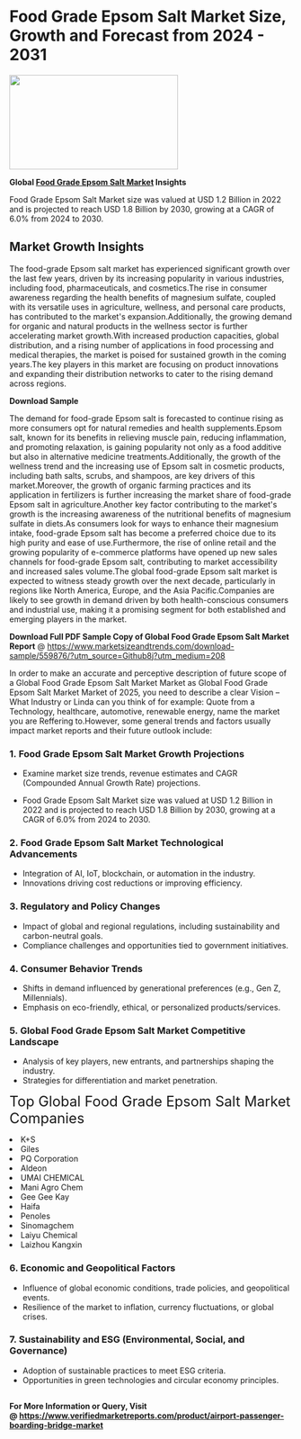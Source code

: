 <H1>Food Grade Epsom Salt Market Size, Growth and Forecast from 2024 - 2031</H1><img class="aligncenter size-medium wp-image-584254" src="https://thirdeyenews.in/wp-content/uploads/2024/09/Global-Market-Research-300x168.jpeg" alt="" width="300" height="168" /><p><strong>Global&nbsp;<a href="https://www.marketsizeandtrends.com/download-sample/559876/?utm_source=Github8j?utm_medium=208">Food Grade Epsom Salt Market</a> Insights</strong></p><p>Food Grade Epsom Salt Market size was valued at USD 1.2 Billion in 2022 and is projected to reach USD 1.8 Billion by 2030, growing at a CAGR of 6.0% from 2024 to 2030.</p><p><h2>Market Growth Insights</h2> <p>The food-grade Epsom salt market has experienced significant growth over the last few years, driven by its increasing popularity in various industries, including food, pharmaceuticals, and cosmetics.The rise in consumer awareness regarding the health benefits of magnesium sulfate, coupled with its versatile uses in agriculture, wellness, and personal care products, has contributed to the market's expansion.Additionally, the growing demand for organic and natural products in the wellness sector is further accelerating market growth.With increased production capacities, global distribution, and a rising number of applications in food processing and medical therapies, the market is poised for sustained growth in the coming years.The key players in this market are focusing on product innovations and expanding their distribution networks to cater to the rising demand across regions.</p> <p><strong>Download Sample</strong></p> <p>The demand for food-grade Epsom salt is forecasted to continue rising as more consumers opt for natural remedies and health supplements.Epsom salt, known for its benefits in relieving muscle pain, reducing inflammation, and promoting relaxation, is gaining popularity not only as a food additive but also in alternative medicine treatments.Additionally, the growth of the wellness trend and the increasing use of Epsom salt in cosmetic products, including bath salts, scrubs, and shampoos, are key drivers of this market.Moreover, the growth of organic farming practices and its application in fertilizers is further increasing the market share of food-grade Epsom salt in agriculture.Another key factor contributing to the market's growth is the increasing awareness of the nutritional benefits of magnesium sulfate in diets.As consumers look for ways to enhance their magnesium intake, food-grade Epsom salt has become a preferred choice due to its high purity and ease of use.Furthermore, the rise of online retail and the growing popularity of e-commerce platforms have opened up new sales channels for food-grade Epsom salt, contributing to market accessibility and increased sales volume.The global food-grade Epsom salt market is expected to witness steady growth over the next decade, particularly in regions like North America, Europe, and the Asia Pacific.Companies are likely to see growth in demand driven by both health-conscious consumers and industrial use, making it a promising segment for both established and emerging players in the market.<p><span class=""><strong>Download Full PDF Sample Copy of Global Food Grade Epsom Salt Market Report</strong> @ <a href="https://www.marketsizeandtrends.com/download-sample/559876/?utm_source=Github8j?utm_medium=208" target="_blank">https://www.marketsizeandtrends.com/download-sample/559876/?utm_source=Github8j?utm_medium=208</a></span></p><p>In order to make an accurate and perceptive description of future scope of a Global&nbsp;Food Grade Epsom Salt Market Market as Global&nbsp;Food Grade Epsom Salt Market Market of 2025, you need to describe a clear Vision &ndash; What Industry or Linda can you think of for example: Quote from a Technology, healthcare, automotive, renewable energy, name the market you are Reffering to.However, some general trends and factors usually impact market reports and their future outlook include:</p><h3>1.&nbsp;<strong>Food Grade Epsom Salt Market Growth Projections</strong></h3><ul><li>Examine market size trends, revenue estimates and CAGR (Compounded Annual Growth Rate) projections.</li><li><p>Food Grade Epsom Salt Market size was valued at USD 1.2 Billion in 2022 and is projected to reach USD 1.8 Billion by 2030, growing at a CAGR of 6.0% from 2024 to 2030.</p></li></ul><h3>2.&nbsp;<strong>Food Grade Epsom Salt Market Technological Advancements</strong></h3><ul><li>Integration of AI, IoT, blockchain, or automation in the industry.</li><li>Innovations driving cost reductions or improving efficiency.</li></ul><h3>3.&nbsp;<strong>Regulatory and Policy Changes</strong></h3><ul><li>Impact of global and regional regulations, including sustainability and carbon-neutral goals.</li><li>Compliance challenges and opportunities tied to government initiatives.</li></ul><h3>4.&nbsp;<strong>Consumer Behavior Trends</strong></h3><ul><li>Shifts in demand influenced by generational preferences (e.g., Gen Z, Millennials).</li><li>Emphasis on eco-friendly, ethical, or personalized products/services.</li></ul><h3>5.&nbsp;<strong>Global Food Grade Epsom Salt Market Competitive Landscape</strong></h3><ul><li>Analysis of key players, new entrants, and partnerships shaping the industry.</li><li>Strategies for differentiation and market penetration.</li></ul><p data-pm-slice="1 1 []"><span style="color: inherit; font-family: inherit; font-size: 25px;">Top Global Food Grade Epsom Salt Market Companies</span></p><div class="" data-test-id=""><p><li>K+S</li><li> Giles</li><li> PQ Corporation</li><li> Aldeon</li><li> UMAI CHEMICAL</li><li> Mani Agro Chem</li><li> Gee Gee Kay</li><li> Haifa</li><li> Penoles</li><li> Sinomagchem</li><li> Laiyu Chemical</li><li> Laizhou Kangxin</li></p></div><h3>6.&nbsp;<strong>Economic and Geopolitical Factors</strong></h3><ul><li>Influence of global economic conditions, trade policies, and geopolitical events.</li><li>Resilience of the market to inflation, currency fluctuations, or global crises.</li></ul><h3>7.&nbsp;<strong>Sustainability and ESG (Environmental, Social, and Governance)</strong></h3><ul><li>Adoption of sustainable practices to meet ESG criteria.</li><li>Opportunities in green technologies and circular economy principles.</li></ul><h2><strong style="font-size: 14px;">For More Information or Query, Visit @&nbsp;</strong><a style="background-color: #ffffff; font-size: 14px;" href="https://www.marketsizeandtrends.com/report/food-grade-epsom-salt-market/" target="_blank">https://www.verifiedmarketreports.com/product/airport-passenger-boarding-bridge-market</a></h2>